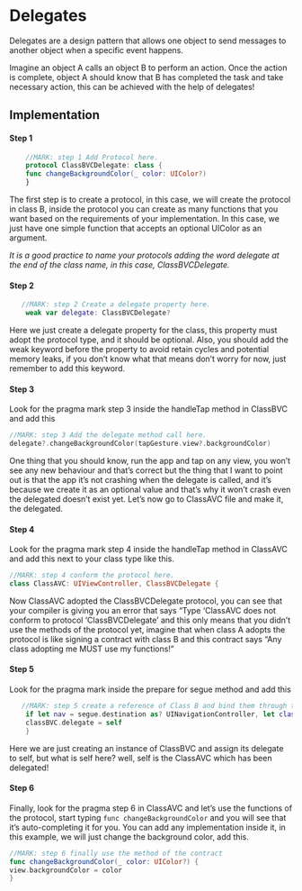 # Delegates

Delegates are a design pattern that allows one object to send messages to another object when a specific event happens.

Imagine an object A calls an object B to perform an action. Once the action is complete, object A should know that B has completed the task and take necessary action, this can be achieved with the help of delegates!

## Implementation
#### Step 1
```Swift
    //MARK: step 1 Add Protocol here.  
    protocol ClassBVCDelegate: class {  
    func changeBackgroundColor(_ color: UIColor?)  
    }
```

The first step is to create a protocol, in this case, we will create the protocol in class B, inside the protocol you can create as many functions that you want based on the requirements of your implementation. In this case, we just have one simple function that accepts an optional UIColor as an argument.

_It is a good practice to name your protocols adding the word delegate at the end of the class name, in this case, ClassBVCDelegate._

#### Step 2
```Swift
   //MARK: step 2 Create a delegate property here.  
    weak var delegate: ClassBVCDelegate?
 ```

Here we just create a delegate property for the class, this property must adopt the protocol type, and it should be optional. Also, you should add the weak keyword before the property to avoid retain cycles and potential memory leaks, if you don’t know what that means don’t worry for now, just remember to add this keyword.


#### Step 3
Look for the pragma mark step 3 inside the handleTap method in ClassBVC and add this
```Swift
//MARK: step 3 Add the delegate method call here.
delegate?.changeBackgroundColor(tapGesture.view?.backgroundColor)
```

One thing that you should know, run the app and tap on any view, you won’t see any new behaviour and that’s correct but the thing that I want to point out is that the app it’s not crashing when the delegate is called, and it’s because we create it as an optional value and that’s why it won’t crash even the delegated doesn’t exist yet. Let’s now go to ClassAVC file and make it, the delegated.

#### Step 4
Look for the pragma mark step 4 inside the handleTap method in ClassAVC and add this next to your class type like this.
```Swift
//MARK: step 4 conform the protocol here.
class ClassAVC: UIViewController, ClassBVCDelegate {
```

Now ClassAVC adopted the ClassBVCDelegate protocol, you can see that your compiler is giving you an error that says “Type ‘ClassAVC does not conform to protocol ‘ClassBVCDelegate’ and this only means that you didn’t use the methods of the protocol yet, imagine that when class A adopts the protocol is like signing a contract with class B and this contract says “Any class adopting me MUST use my functions!”

#### Step 5
Look for the pragma mark inside the prepare for segue method and add this
```Swift
   //MARK: step 5 create a reference of Class B and bind them through the prepareforsegue method.  
    if let nav = segue.destination as? UINavigationController, let classBVC = nav.topViewController as? ClassBVC {  
    classBVC.delegate = self  
    }
 ```

Here we are just creating an instance of ClassBVC and assign its delegate to self, but what is self here? well, self is the ClassAVC which has been delegated!

#### Step 6
Finally, look for the pragma step 6 in ClassAVC and let’s use the functions of the protocol, start typing `func changeBackgroundColor` and you will see that it’s auto-completing it for you. You can add any implementation inside it, in this example, we will just change the background color, add this.
```Swift
//MARK: step 6 finally use the method of the contract  
func changeBackgroundColor(_ color: UIColor?) {  
view.backgroundColor = color  
}
```
